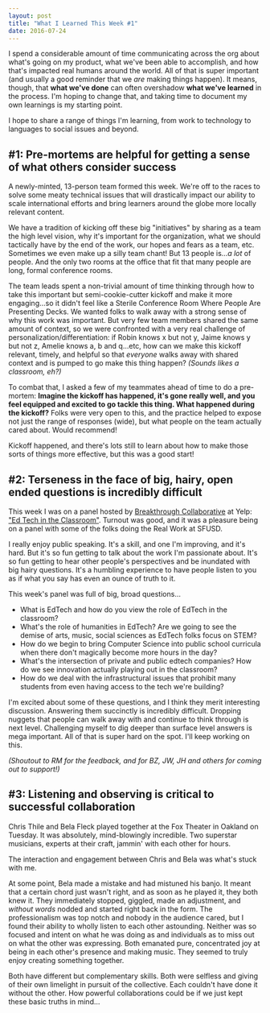 ```yaml
---
layout: post
title: "What I Learned This Week #1"
date: 2016-07-24
---
```


I spend a considerable amount of time communicating across the org about what's going on my product, what we've been able to accomplish, and how that's impacted real humans around the world. All of that is super important (and usually a good reminder that we _are_ making things happen). It means, though, that **what we've done** can often overshadow **what we've learned** in the process. I'm hoping to change that, and taking time to document my own learnings is my starting point.

I hope to share a range of things I'm learning, from work to technology to languages to social issues and beyond.

## #1: Pre-mortems are helpful for getting a sense of what others consider success
A newly-minted, 13-person team formed this week. We're off to the races to solve some meaty technical issues that will drastically impact our ability to scale international efforts and bring learners around the globe more locally relevant content.

We have a tradition of kicking off these big "initiatives" by sharing as a team the high level vision, why it's important for the organization, what we should tactically have by the end of the work, our hopes and fears as a team, etc. Sometimes we even make up a silly team chant! But 13 people is..._a lot_ of people. And the only two rooms at the office that fit that many people are long, formal conference rooms.

The team leads spent a non-trivial amount of time thinking through how to take this important but semi-cookie-cutter kickoff and make it more engaging...so it didn't feel like a Sterile Conference Room Where People Are Presenting Decks. We wanted folks to walk away with a strong sense of why this work was important. But very few team members  shared the same amount of context, so we were confronted with a very real challenge of personalization/differentiation: if Robin knows x but not y, Jaime knows y but not z, Amelie knows a, b and q...etc, how can we make this kickoff relevant, timely, and helpful so that _everyone_ walks away with shared context and is pumped to go make this thing happen? _(Sounds likes a classroom, eh?)_

To combat that, I asked a few of my teammates ahead of time to do a pre-mortem: **Imagine the kickoff has happened, it's gone really well, and you feel equipped and excited to go tackle this thing. What happened during the kickoff?** Folks were very open to this, and the practice helped to expose not just the range of responses (wide), but what people on the team actually cared about. Would recommend!

Kickoff happened, and there's lots still to learn about how to make those sorts of things more effective, but this was a good start!

## #2: Terseness in the face of big, hairy, open ended questions is incredibly difficult
This week I was on a panel hosted by [Breakthrough Collaborative](https://www.breakthroughcollaborative.org/) at Yelp: ["Ed Tech in the Classroom"](https://www.eventbrite.com/e/ed-tech-in-the-classroom-tickets-26202949728#). Turnout was good, and it was a pleasure being on a panel with some of the folks doing the Real Work at SFUSD.

I really enjoy public speaking. It's a skill, and one I'm improving, and it's hard. But it's so fun getting to talk about the work I'm passionate about. It's so fun getting to hear other people's perspectives and be inundated with big hairy questions. It's a humbling experience to have people listen to you as if what you say has even an ounce of truth to it.

This week's panel was full of big, broad questions...

* What is EdTech and how do you view the role of EdTech in the classroom?
* What's the role of humanities in EdTech? Are we going to see the demise of arts, music, social sciences as EdTech folks focus on STEM?
* How do we begin to bring Computer Science into public school curricula when there don't magically become more hours in the day?
* What's the intersection of private and public edtech companies? How do we see innovation actually playing out in the classroom?
* How do we deal with the infrastructural issues that prohibit many students from even having access to the tech we're building?

I'm excited about some of these questions, and I think they merit interesting discussion. Answering them succinctly is incredibly difficult. Dropping nuggets that people can walk away with and continue to think through is next level. Challenging myself to dig deeper than surface level answers is mega important. All of that is super hard on the spot. I'll keep working on this.

_(Shoutout to RM for the feedback, and for BZ, JW, JH and others for coming out to support!)_

## #3: Listening and observing is critical to successful collaboration
Chris Thile and Bela Fleck played together at the Fox Theater in Oakland on Tuesday. It was absolutely, mind-blowingly incredible. Two superstar musicians, experts at their craft, jammin' with each other for hours.

The interaction and engagement between Chris and Bela was what's stuck with me.

At some point, Bela made a mistake and had mistuned his banjo. It meant that a certain chord just wasn't right, and as soon as he played it, they both knew it. They immediately stopped, giggled, made an adjustment, and _without words_ nodded and started right back in the form. The professionalism was top notch and nobody in the audience cared, but I found their ability to wholly listen to each other astounding. Neither was so focused and intent on what he was doing as and individuals as to miss out on what the other was expressing. Both emanated pure, concentrated joy at being in each other's presence and making music. They seemed to truly enjoy creating something together.

Both have different but complementary skills. Both were selfless and giving of their own limelight in pursuit of the collective. Each couldn't have done it without the other. How powerful collaborations could be if we just kept these basic truths in mind...
